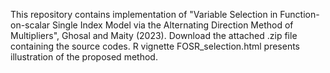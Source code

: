 This repository contains implementation of "Variable Selection in Function-on-scalar Single Index Model via the Alternating Direction Method of Multipliers", Ghosal and Maity (2023). Download the attached .zip file containing the source codes. R vignette FOSR_selection.html presents illustration of the proposed method.
